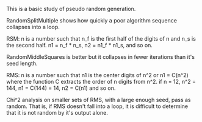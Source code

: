 This is a basic study of pseudo random generation. 

RandomSplitMultiple shows how quickly a poor algorithm sequence collapses into a loop. 

RSM: n is a number such that n_f is the first half of the digits of n and n_s is the second half. 
n1 = n_f * n_s, n2 = n1_f * n1_s, and so on.   

RandomMiddleSquares is better but it collapses in fewer iterations than it's seed length. 

RMS: n is a number such that n1 is the center digits of n^2 or n1 = C(n^2) where the function C extracts the order of n digits from n^2. if n = 12, n^2 = 144, n1 = C(144) = 14, n2 = C(n1) and so on. 

Chi^2 analysis on smaller sets of RMS, with a large enough seed, pass as random. That is, if RMS doesn't fall into a loop, it is difficult to determine that it is not random by it's output alone.